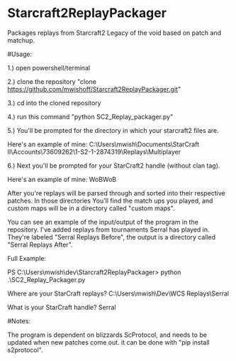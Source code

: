 # Starcraft2ReplayPackager
Packages replays from Starcraft2 Legacy of the void based on patch and matchup.

#Usage:

1.) open powershell/terminal

2.) clone the repository "clone https://github.com/mwishoff/Starcraft2ReplayPackager.git"

3.) cd into the cloned repository

4.) run this command "python SC2_Replay_packager.py"

5.) You'll be prompted for the directory in which your starcraft2 files are.

Here's an example of mine: C:\Users\mwish\Documents\StarCraft II\Accounts\73609262\1-S2-1-2874319\Replays\Multiplayer

6.) Next you'll be prompted for your StarCraft2 handle (without clan tag).

Here's an example of mine: WoBWoB

After you're replays will be parsed through and sorted into their respective patches. In those directories You'll find
the match ups you played, and custom maps will be in a directory called "custom maps".

You can see an example of the input/output of the program in the repository. I've added replays from tournaments Serral
has played in. They're labeled "Serral Replays Before", the output is a directory called "Serral Replays After".

Full Example:

PS C:\Users\mwish\dev\Starcraft2ReplayPackager> python .\SC2_Replay_Packager.py

Where are your StarCraft replays? C:\Users\mwish\Dev\WCS Replays\Serral

What is your StarCraft handle? Serral

#Notes:

The program is dependent on blizzards ScProtocol, and needs to be updated when new patches come out. it can be done with "pip install s2protocol".